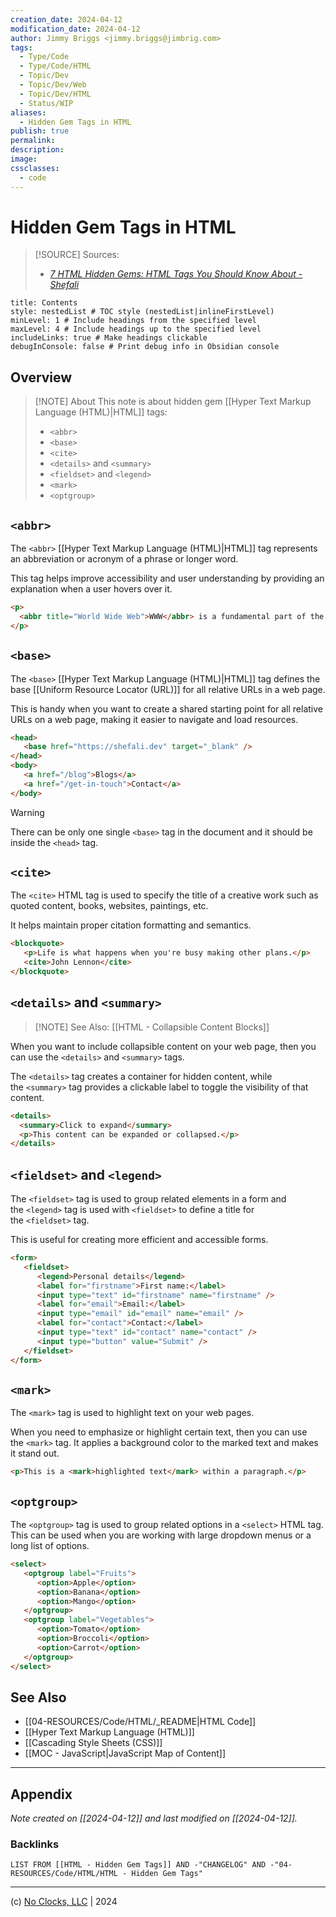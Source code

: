 ```yaml
---
creation_date: 2024-04-12
modification_date: 2024-04-12
author: Jimmy Briggs <jimmy.briggs@jimbrig.com>
tags:
  - Type/Code
  - Type/Code/HTML
  - Topic/Dev
  - Topic/Dev/Web
  - Topic/Dev/HTML
  - Status/WIP
aliases:
  - Hidden Gem Tags in HTML
publish: true
permalink:
description:
image:
cssclasses:
  - code
---
```


# Hidden Gem Tags in HTML

> [!SOURCE] Sources:
> - *[7 HTML Hidden Gems: HTML Tags You Should Know About - Shefali](https://shefali.dev/html-tags-2/)*

```table-of-contents
title: Contents 
style: nestedList # TOC style (nestedList|inlineFirstLevel)
minLevel: 1 # Include headings from the specified level
maxLevel: 4 # Include headings up to the specified level
includeLinks: true # Make headings clickable
debugInConsole: false # Print debug info in Obsidian console
```

## Overview

> [!NOTE] About
> This note is about hidden gem [[Hyper Text Markup Language (HTML)|HTML]] tags:
> - `<abbr>`
> - `<base>`
> - `<cite>`
> - `<details>` and `<summary>`
> - `<fieldset>` and `<legend>`
> - `<mark>`
> - `<optgroup>`

## `<abbr>`

The `<abbr>` [[Hyper Text Markup Language (HTML)|HTML]] tag represents an abbreviation or acronym of a phrase or longer word.

This tag helps improve accessibility and user understanding by providing an explanation when a user hovers over it.

```html
<p>
  <abbr title="World Wide Web">WWW</abbr> is a fundamental part of the internet.
</p>
```


## `<base>`

The `<base>` [[Hyper Text Markup Language (HTML)|HTML]] tag defines the base [[Uniform Resource Locator (URL)]] for all relative URLs in a web page.

This is handy when you want to create a shared starting point for all relative URLs on a web page, making it easier to navigate and load resources.

```html
<head>
   <base href="https://shefali.dev" target="_blank" />
</head>
<body>
   <a href="/blog">Blogs</a>
   <a href="/get-in-touch">Contact</a>
</body>
```

> [!WARNING]
> There can be only one single `<base>` tag in the document and it should be inside the `<head>` tag.

## `<cite>`

The `<cite>` HTML tag is used to specify the title of a creative work such as quoted content, books, websites, paintings, etc.

It helps maintain proper citation formatting and semantics.

```html
<blockquote>
   <p>Life is what happens when you're busy making other plans.</p>
   <cite>John Lennon</cite>
</blockquote>
```

## `<details>` and `<summary>`

> [!NOTE] See Also:
> [[HTML - Collapsible Content Blocks]]

When you want to include collapsible content on your web page, then you can use the `<details>` and `<summary>` tags.

The `<details>` tag creates a container for hidden content, while the `<summary>` tag provides a clickable label to toggle the visibility of that content.

```html
<details>
  <summary>Click to expand</summary>
  <p>This content can be expanded or collapsed.</p>
</details>
```

## `<fieldset>` and `<legend>`

The `<fieldset>` tag is used to group related elements in a form and the `<legend>` tag is used with `<fieldset>` to define a title for the `<fieldset>` tag.

This is useful for creating more efficient and accessible forms.

```html
<form>
   <fieldset>
      <legend>Personal details</legend>
      <label for="firstname">First name:</label>
      <input type="text" id="firstname" name="firstname" />
      <label for="email">Email:</label>
      <input type="email" id="email" name="email" />
      <label for="contact">Contact:</label>
      <input type="text" id="contact" name="contact" />
      <input type="button" value="Submit" />
   </fieldset>
</form>
```

## `<mark>`

The `<mark>` tag is used to highlight text on your web pages.

When you need to emphasize or highlight certain text, then you can use the `<mark>` tag. It applies a background color to the marked text and makes it stand out.

```html
<p>This is a <mark>highlighted text</mark> within a paragraph.</p>
```

## `<optgroup>`

The `<optgroup>` tag is used to group related options in a `<select>` HTML tag. This can be used when you are working with large dropdown menus or a long list of options.

```html
<select>
   <optgroup label="Fruits">
      <option>Apple</option>
      <option>Banana</option>
      <option>Mango</option>
   </optgroup>
   <optgroup label="Vegetables">
      <option>Tomato</option>
      <option>Broccoli</option>
      <option>Carrot</option>
   </optgroup>
</select>
```

## See Also

- [[04-RESOURCES/Code/HTML/_README|HTML Code]]
- [[Hyper Text Markup Language (HTML)]]
- [[Cascading Style Sheets (CSS)]]
- [[MOC - JavaScript|JavaScript Map of Content]]


***

## Appendix

*Note created on [[2024-04-12]] and last modified on [[2024-04-12]].*

### Backlinks

```dataview
LIST FROM [[HTML - Hidden Gem Tags]] AND -"CHANGELOG" AND -"04-RESOURCES/Code/HTML/HTML - Hidden Gem Tags"
```

***

(c) [No Clocks, LLC](https://github.com/noclocks) | 2024